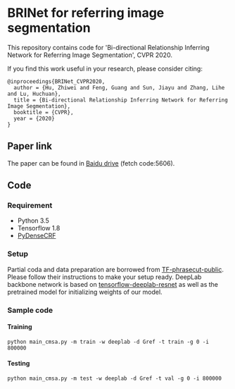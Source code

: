 # BRINet for referring image segmentation
This repository contains code for 'Bi-directional Relationship Inferring Network for Referring Image Segmentation', CVPR 2020.

If you find this work useful in your research, please consider citing:

```
@inproceedings{BRINet_CVPR2020,
  author = {Hu, Zhiwei and Feng, Guang and Sun, Jiayu and Zhang, Lihe and Lu, Huchuan},
  title = {Bi-directional Relationship Inferring Network for Referring Image Segmentation},
  booktitle = {CVPR},
  year = {2020}
}
```
## Paper link
The paper can be found in [Baidu drive](https://pan.baidu.com/s/1vD1z3eoH9p4CSvlCu5Xn6w) (fetch code:5606).


## Code

### Requirement
- Python 3.5
- Tensorflow 1.8
- [PyDenseCRF](https://github.com/lucasb-eyer/pydensecrf)

### Setup
Partial coda and data preparation are borrowed from [TF-phrasecut-public](https://github.com/chenxi116/TF-phrasecut-public). Please follow their instructions to make your setup ready. DeepLab backbone network is based on [tensorflow-deeplab-resnet](https://github.com/DrSleep/tensorflow-deeplab-resnet) as well as the pretrained model for initializing weights of our model. 

### Sample code
#### Training
```
python main_cmsa.py -m train -w deeplab -d Gref -t train -g 0 -i 800000
```


#### Testing 
```
python main_cmsa.py -m test -w deeplab -d Gref -t val -g 0 -i 800000
```

